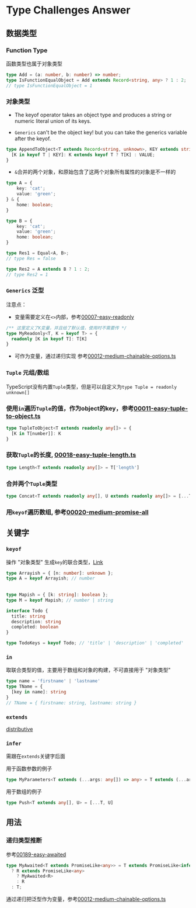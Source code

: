# Type Challenges Answer

## 数据类型

### Function Type

函数类型也属于对象类型

```ts
type Add = (a: number, b: number) => number;
type IsFunctionEqualObject = Add extends Record<string, any> ? 1 : 2;
// type IsFunctionEqualObject = 1
```

### 对象类型

- The keyof operator takes an object type and produces a string or numeric literal union of its keys.

- `Generics` can't be the object key! but you can take the generics variable after the keyof.

```ts
type AppendToObject<T extends Record<string, unknown>, KEY extends string, VALUE> = {
  [K in keyof T | KEY]: K extends keyof T ? T[K] : VALUE;
}
```

- `&`合并的两个对象，和原始包含了这两个对象所有属性的对象是不一样的

```ts
type A = {
    key: 'cat';
    value: 'green';
} & {
    home: boolean;
}

type B = {
    key: 'cat';
    value: 'green';
    home: boolean;
}

type Res1 = Equal<A, B>;
// type Res = false

type Res2 = A extends B ? 1 : 2;
// type Res2 = 1
```

### `Generics` 泛型

注意点：

- 变量需要定义在`<>`内部，参考[00007-easy-readonly](./src/00007-easy-readonly.ts)

```ts
/** 这里定义了K变量，并且给了默认值，使用时不需要传 */
type MyReadonly<T, K = keyof T> = {
  readonly [K in keyof T]: T[K]
}
```

- 可作为变量，通过递归实现
参考[00012-medium-chainable-options.ts](./src/00012-medium-chainable-options.ts)

### `Tuple` 元组/数组

TypeScript没有内置`Tuple`类型，但是可以自定义为`type Tuple = readonly unknown[]`

### 使用`in`遍历`Tuple`的值，作为object的key，参考[00011-easy-tuple-to-object.ts](./src/00011-easy-tuple-to-object.ts)

```ts
type TupleToObject<T extends readonly any[]> = {
  [K in T[number]]: K
}
```

### 获取`Tuple`的长度, [00018-easy-tuple-length.ts](./src/00018-easy-tuple-length.ts)

```ts
type Length<T extends readonly any[]> = T['length']
```

### 合并两个`Tuple`类型

```ts
type Concat<T extends readonly any[], U extends readonly any[]> = [...T, ...U]
```

### 用`keyof`遍历数组, 参考[00020-medium-promise-all](./src/00020-medium-promise-all.ts)


## 关键字

### `keyof`

操作 "对象类型" 生成`key`的联合类型，[Link](https://www.typescriptlang.org/docs/handbook/2/keyof-types.html)

```ts
type Arrayish = { [n: number]: unknown };
type A = keyof Arrayish; // number
    
 
type Mapish = { [k: string]: boolean };
type M = keyof Mapish; // number | string

interface Todo {
  title: string
  description: string
  completed: boolean
}

type TodoKeys = keyof Todo; // 'title' | 'description' | 'completed'
```

### `in`

取联合类型的值，主要用于数组和对象的构建，不可直接用于 "对象类型"

```ts
type name = 'firstname' | 'lastname'
type TName = {
  [key in name]: string
}
// TName = { firstname: string, lastname: string }
```

### `extends`

[distributive](https://www.typescriptlang.org/docs/handbook/2/conditional-types.html#distributive-conditional-types)

### `infer`

需跟在`extends`关键字后面

用于函数参数的例子

```ts
type MyParameters<T extends (...args: any[]) => any> = T extends (...args: infer R) => any ? R : []
```

用于数组的例子

```ts
type Push<T extends any[], U> = [...T, U]
```

## 用法

### 递归类型推断

参考[00189-easy-awaited](./src/00189-easy-awaited.ts)

```ts
type MyAwaited<T extends PromiseLike<any>> = T extends PromiseLike<infer R>
  ? R extends PromiseLike<any>
    ? MyAwaited<R>
    : R
  : T;
```

通过递归把泛型作为变量，参考[00012-medium-chainable-options.ts](./src/00012-medium-chainable-options.ts)
